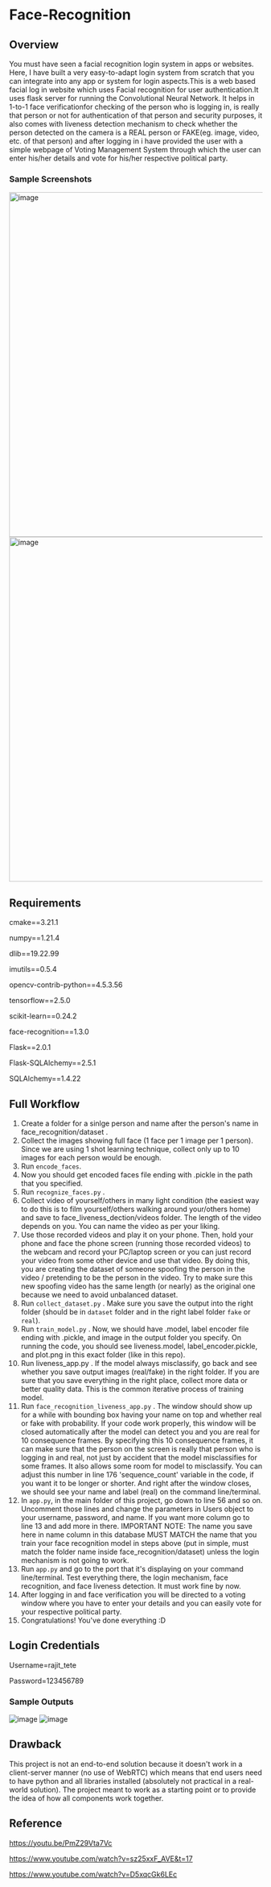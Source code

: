 # Face-Recognition
## Overview
You must have seen a facial recognition login system in apps or websites. Here, I have built a very easy-to-adapt login system from scratch that you can integrate into any app or system for login aspects.This is a web based facial log in website which uses Facial recognition for user authentication.It uses flask server for running the Convolutional Neural Network. It helps in 1-to-1 face verificationfor checking of the person who is logging in, is really that person or not for authentication of that person and security purposes, it also comes with liveness detection mechanism to check whether the person detected on the camera is a REAL person or FAKE(eg. image, video, etc. of that person) and after logging in i have provided the user with a simple webpage of Voting Management System through which the user can enter his/her details and vote for his/her respective political party.

### Sample Screenshots
<img width="684" alt="image" src="https://user-images.githubusercontent.com/93934156/170876189-fc41450e-0a87-4bcd-913b-5b0064fac621.png">
<img width="684" alt="image" src="https://user-images.githubusercontent.com/93934156/170876367-89f265a1-b287-4ba8-8889-733163af4f57.png">

## Requirements
cmake==3.21.1

numpy==1.21.4

dlib==19.22.99

imutils==0.5.4

opencv-contrib-python==4.5.3.56

tensorflow==2.5.0

scikit-learn==0.24.2

face-recognition==1.3.0

Flask==2.0.1

Flask-SQLAlchemy==2.5.1

SQLAlchemy==1.4.22



## Full Workflow
1.	Create a folder for a sinlge person and name after the person's name in face_recognition/dataset .
2.	Collect the images showing full face (1 face per 1 image per 1 person). Since we are using 1 shot learning technique, collect only up to 10 images for each person would be enough.
3.	Run `encode_faces`.
4.	Now you should get encoded faces file ending with .pickle in the path that you specified.
5.	Run `recognize_faces.py` .
6.	Collect video of yourself/others in many light condition (the easiest way to do this is to film yourself/others walking around your/others home) and save to face_liveness_dection/videos folder. The length of the video depends on you. You can name the video as per your liking.
7.	Use those recorded videos and play it on your phone. Then, hold your phone and face the phone screen (running those recorded videos) to the webcam and record your PC/laptop screen or you can just record your video from some other device and use that video. By doing this, you are creating the dataset of someone spoofing the person in the video / pretending to be the person in the video. Try to make sure this new spoofing video has the same length (or nearly) as the original one because we need to avoid unbalanced dataset. 
8.	Run `collect_dataset.py` . Make sure you save the output into the right folder (should be in `dataset` folder and in the right label folder `fake` or `real`). 
9.	Run `train_model.py` . Now, we should have .model, label encoder file ending with .pickle, and image in the output folder you specify. On running the code, you should see liveness.model, label_encoder.pickle, and plot.png in this exact folder (like in this repo).
10.	Run liveness_app.py . If the model always misclassify, go back and see whether you save output images (real/fake) in the right folder. If you are sure that you save everything in the right place, collect more data or better quality data. This is the common iterative process of training model.
11.	Run `face_recognition_liveness_app.py` . The window should show up for a while with bounding box having your name on top and whether real or fake with probability. If your code work properly, this window will be closed automatically after the model can detect you and you are real for 10 consequence frames. By specifying this 10 consequence frames, it can make sure that the person on the screen is really that person who is logging in and real, not just by accident that the model misclassifies for some frames. It also allows some room for model to misclassify. You can adjust this number in line 176 'sequence_count' variable in the code, if you want it to be longer or shorter. And right after the window closes, we should see your name and label (real) on the command line/terminal.
12.	In `app.py`, in the main folder of this project, go down to line 56 and so on. Uncomment those lines and change the parameters in Users object to your username, password, and name. If you want more column go to line 13 and add more in there. IMPORTANT NOTE: The name you save here in name column in this database MUST MATCH the name that you train your face recognition model in steps above (put in simple, must match the folder name inside face_recognition/dataset) unless the login mechanism is not going to work.
13.	Run `app.py` and go to the port that it's displaying on your command line/terminal. Test everything there, the login mechanism, face recognition, and face liveness detection. It must work fine by now. 
14.	After logging in and face verification you will be directed to a voting window where you have to enter your details and you can easily vote for your respective political party.
15.	Congratulations! You've done everything :D


## Login Credentials
Username=rajit_tete

Password=123456789

### Sample Outputs
![image](https://user-images.githubusercontent.com/93934156/170876405-44f3d51e-70aa-41f2-b195-a64f11441754.png)
![image](https://user-images.githubusercontent.com/93934156/170876412-218f8b2d-4a48-4666-bcea-ca2c8f358008.png)


## Drawback
This project is not an end-to-end solution because it doesn't work in a client-server manner (no use of WebRTC) which means that end users need to have python and all libraries installed (absolutely not practical in a real-world solution). The project meant to work as a starting point or to provide the idea of how all components work together.

## Reference
https://youtu.be/PmZ29Vta7Vc

https://www.youtube.com/watch?v=sz25xxF_AVE&t=17

https://www.youtube.com/watch?v=D5xqcGk6LEc
